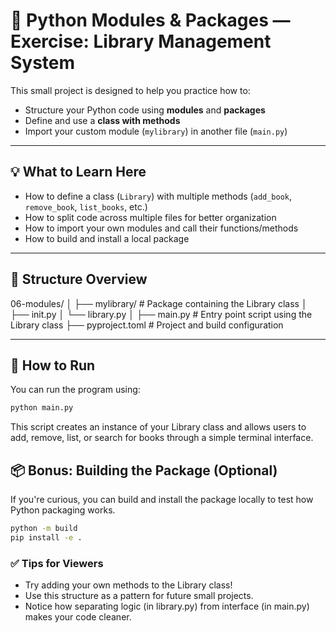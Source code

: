 # 🧩 Python Modules & Packages — Exercise: Library Management System

This small project is designed to help you practice how to:

- Structure your Python code using **modules** and **packages**
- Define and use a **class with methods**
- Import your custom module (`mylibrary`) in another file (`main.py`)

---

## 💡 What to Learn Here

- How to define a class (`Library`) with multiple methods (`add_book`, `remove_book`, `list_books`, etc.)
- How to split code across multiple files for better organization
- How to import your own modules and call their functions/methods
- How to build and install a local package

---

## 📁 Structure Overview

06-modules/
│
├── mylibrary/ # Package containing the Library class
│ ├── init.py
│ └── library.py
│
├── main.py # Entry point script using the Library class
├── pyproject.toml # Project and build configuration

---

## 🚀 How to Run

You can run the program using:

```bash
python main.py
```
This script creates an instance of your Library class and allows users to add, remove, list, or search for books through a simple terminal interface.

## 📦 Bonus: Building the Package (Optional)

If you're curious, you can build and install the package locally to test how Python packaging works.

``` bash
python -m build
pip install -e .
```

### ✅ Tips for Viewers

* Try adding your own methods to the Library class!
* Use this structure as a pattern for future small projects.
* Notice how separating logic (in library.py) from interface (in main.py) makes your code cleaner.

